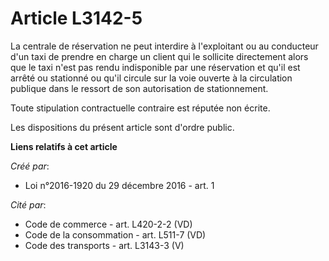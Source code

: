 # Article L3142-5

La centrale de réservation ne peut interdire à l'exploitant ou au  conducteur d'un taxi de prendre en charge un client qui le
sollicite  directement alors que le taxi n'est pas rendu indisponible par une  réservation et qu'il est arrêté ou stationné
ou qu'il circule sur la  voie ouverte à la circulation publique dans le ressort de son  autorisation de stationnement. 

Toute stipulation contractuelle contraire est réputée non écrite. 

Les dispositions du présent article sont d'ordre public.

**Liens relatifs à cet article**

_Créé par_:

  - Loi n°2016-1920 du 29 décembre 2016 - art. 1

_Cité par_:

  - Code de commerce - art. L420-2-2 (VD)
  - Code de la consommation - art. L511-7 (VD)
  - Code des transports - art. L3143-3 (V)
